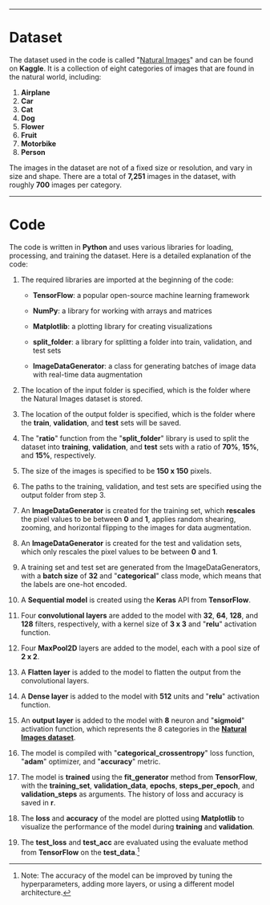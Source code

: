   ---
# Dataset

The dataset used in the code is called "[Natural Images](https://www.kaggle.com/datasets/prasunroy/natural-images)" and can be found on **Kaggle**. It is a collection of eight categories of images that are found in the natural world, including:

  1.	**Airplane**
  2.	**Car**
  3.	**Cat**
  4.	**Dog**
  5.	**Flower**
  6.	**Fruit**
  7.	**Motorbike**
  8.	**Person**

The images in the dataset are not of a fixed size or resolution, and vary in size and shape. There are a total of **7,251** images in the dataset, with roughly **700** images per category.
 
 ---
# Code

The code is written in **Python** and uses various libraries for loading, processing, and training the dataset. Here is a detailed explanation of the code:
1.	The required libraries are imported at the beginning of the code:

	* **TensorFlow**: a popular open-source machine learning framework

	* **NumPy**: a library for working with arrays and matrices

	* **Matplotlib**: a plotting library for creating visualizations
  
	* **split_folder**: a library for splitting a folder into train, validation, and test sets
  
	* **ImageDataGenerator**: a class for generating batches of image data with real-time data augmentation
  
2.	The location of the input folder is specified, which is the folder where the Natural Images dataset is stored.
3.	The location of the output folder is specified, which is the folder where the **train**, **validation**, and **test** sets will be saved.
4.	The "**ratio**" function from the "**split_folder**" library is used to split the dataset into **training**, **validation**, and **test** sets with a ratio of **70%**, **15%**, and **15%**, respectively.
5.	The size of the images is specified to be **150 x 150** pixels.
6.	The paths to the training, validation, and test sets are specified using the output folder from step 3.
7.	An **ImageDataGenerator** is created for the training set, which **rescales** the pixel values to be between **0** and **1**, applies random shearing, zooming, and horizontal flipping to the images for data augmentation.
8.	An **ImageDataGenerator** is created for the test and validation sets, which only rescales the pixel values to be between **0** and **1**.
9.	A training set and test set are generated from the ImageDataGenerators, with a **batch size** of **32** and "**categorical**" class mode, which means that the labels are one-hot encoded.
10.	A **Sequential model** is created using the **Keras** API from **TensorFlow**.
11.	Four **convolutional layers** are added to the model with **32**, **64**, **128**, and **128** filters, respectively, with a kernel size of **3 x 3** and "**relu**" activation function.
12.	Four **MaxPool2D** layers are added to the model, each with a pool size of **2 x 2**.
13.	A **Flatten layer** is added to the model to flatten the output from the convolutional layers.
14.	A **Dense layer** is added to the model with **512** units and "**relu**" activation function.
15.	An **output layer** is added to the model with **8** neuron and "**sigmoid**" activation function, which represents the 8 categories in the [**Natural Images dataset**](https://www.kaggle.com/datasets/prasunroy/natural-images).
16.	The model is compiled with "**categorical_crossentropy**" loss function, "**adam**" optimizer, and "**accuracy**" metric.
17.	The model is **trained** using the **fit_generator** method from **TensorFlow**, with the **training_set**, **validation_data**, **epochs**, **steps_per_epoch**, and **validation_steps** as arguments. The history of loss and accuracy is saved in **r**.
18.	The **loss** and **accuracy** of the model are plotted using **Matplotlib** to visualize the performance of the model during **training** and **validation**.
19.	The **test_loss** and **test_acc** are evaluated using the evaluate method from **TensorFlow** on the **test_data**.[^1]
[^1]:Note: The accuracy of the model can be improved by tuning the hyperparameters, adding more layers, or using a different model architecture.

